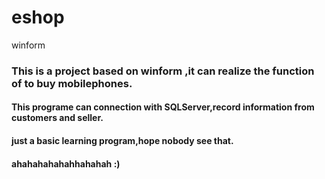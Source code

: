 # eshop
winform
</br>
### This is a project based on winform ,it can realize the function of to buy mobilephones.
#### This programe can connection with SQLServer,record information from customers and seller.
#### just a basic learning program,hope nobody see that.
#### ahahahahahahhahahah :)
